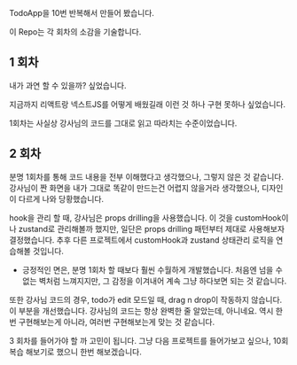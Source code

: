 TodoApp을 10번 반복해서 만들어 봤습니다.


이 Repo는 각 회차의 소감을 기술합니다.


## 1 회차

내가 과연 할 수 있을까? 싶었습니다.

지금까지 리액트랑 넥스트JS를 어떻게 배웠길래 이런 것 하나 구현 못하나 싶었습니다.

1회차는 사실상 강사님의 코드를 그대로 읽고 따라치는 수준이었습니다.

## 2 회차

분명 1회차를 통해 코드 내용을 전부 이해했다고 생각했으나, 그렇지 않은 것 같습니다. 강사님이 짠 화면을 내가 그대로 똑같이 만드는건 어렵지 않을거라 생각했으나, 디자인이 다르게 나와 당황했습니다.

hook을 관리 할 때, 강사님은 props drilling을 사용했습니다. 이 것을 customHook이나 zustand로 관리해볼까 했지만, 일단은 props drilling 패턴부터 제대로 사용해보자 결정했습니다.
추후 다른 프로젝트에서 customHook과 zustand 상태관리 로직을 연습해볼 것입니다.

- 긍정적인 면은, 분명 1회차 할 때보다 훨씬 수월하게 개발했습니다. 처음엔 넘을 수 없는 벽처럼 느껴지지만, 그 감정을 이겨내어 계속 그냥 하다보면 되는 것 같습니다.

또한 강사님 코드의 경우, todo가 edit 모드일 때, drag n drop이 작동하지 않습니다. 이 부분을 개선했습니다. 강사님의 코드는 항상 완벽한 줄 알았는데,
아니네요. 역시 한번 구현해보는게 아니라, 여러번 구현해보는게 맞는 것 같습니다.

3 회차를 들어가야 할 까 고민이 됩니다. 그냥 다음 프로젝트를 들어가보고 싶으나, 10회 복습 해보기로 했으니 한번 해보겠습니다.